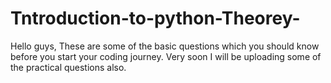 # Tntroduction-to-python-Theorey-
Hello guys, These are some of the basic questions which you should know before you start your coding journey. Very soon I will be uploading some of the practical questions also.  
